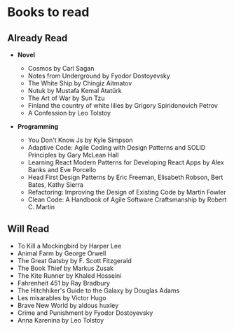 # Books to read

## Already Read

- **Novel**

  - Cosmos by Carl Sagan
  - Notes from Underground by Fyodor Dostoyevsky
  - The White Ship by Chingiz Aitmatov
  - Nutuk by Mustafa Kemal Atatürk
  - The Art of War by Sun Tzu
  - Finland the country of white lilies by Grigory Spiridonovich Petrov
  - A Confession by Leo Tolstoy

- **Programming**
  - You Don't Know Js by Kyle Simpson
  - Adaptive Code: Agile Coding with Design Patterns and SOLID Principles by Gary McLean Hall
  - Learning React Modern Patterns for Developing React Apps by Alex Banks and Eve Porcello
  - Head First Design Patterns by Eric Freeman, Elisabeth Robson, Bert Bates, Kathy Sierra
  - Refactoring: Improving the Design of Existing Code by Martin Fowler
  - Clean Code: A Handbook of Agile Software Craftsmanship by Robert C. Martin

## Will Read

- To Kill a Mockingbird by Harper Lee
- Animal Farm by George Orwell
- The Great Gatsby by F. Scott Fitzgerald
- The Book Thief by Markus Zusak
- The Kite Runner by Khaled Hosseini
- Fahrenheit 451 by Ray Bradbury
- The Hitchhiker's Guide to the Galaxy by Douglas Adams
- Les misarables by Victor Hugo
- Brave New World by aldous huxley
- Crime and Punishment by Fyodor Dostoyevsky
- Anna Karenina by Leo Tolstoy
